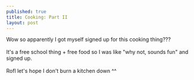 ```yaml
---
published: true
title: Cooking: Part II
layout: post
---
```

Wow so apparently I got myself signed up for this cooking thing???
<br/><br/>
It's a free school thing + free food so I was like "why not, sounds fun" and signed up.
<br/><br/>
Rofl let's hope I don't burn a kitchen down ^^